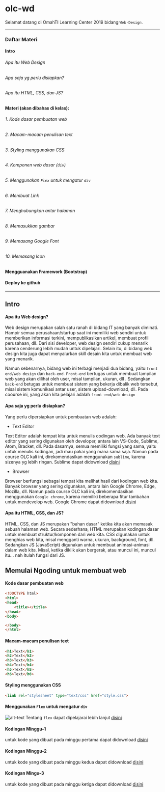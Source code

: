 # olc-wd


Selamat datang di OmahTI Learning Center 2019
bidang `Web-Design`.

________________________________________________________________________



###  Daftar Materi
#### Intro
###### Apa itu Web Design
###### Apa saja yg perlu disiapkan?
###### Apa itu HTML, CSS, dan JS?
#### Materi (akan dibahas di kelas):
###### 1. Kode dasar pembuatan web
###### 2. Macam-macam penulisan text
###### 3. Styling menggunakan CSS
###### 4. Komponen web dasar (`div`) 
###### 5. Menggunakan `Flex` untuk mengatur `div`
###### 6. Membuat Link
###### 7. Menghubungkan antar halaman
###### 8. Memasukkan gambar
###### 9. Memasang Google Font
###### 10. Memasang Icon
#### Mengguanakan Framework (Bootstrap)
#### Deploy ke github

_____________________________________________________
## Intro
#### Apa itu Web design?
Web design merupakan salah satu ranah di bidang IT yang banyak diminati. Hampir semua perusahaan/startup saat ini memiliki web sendiri untuk memberikan informasi terkini, mempublikasikan artikel, membuat profil perusahaan, dll. Dari sisi developer, web design sendiri cukup menarik karena cenderung lebih mudah untuk dipelajari. Selain itu, di bidang web design kita juga dapat menyalurkan skill desain kita untuk membuat web yang menarik.

Namun sebenarnya, bidang web ini terbagi menjadi dua bidang, yaitu `front end/web design` dan `back-end`. `Front-end` bertugas untuk membuat tampilan web yang akan dilihat oleh user, misal tampilan, ukuran, dll . Sedangkan `back-end` betugas untuk membuat sistem yang bekerja dibalik web tersebut, misal sistem komunikasi antar user, sistem upload-download, dll.  Pada coourse ini, yang akan kita pelajari adalah `front-end/web design`
#### Apa saja yg perlu disiapkan?
Yang perlu dipersiapkan untuk pembuatan web adalah:
* Text Editor

Text Editor adalah tempat kita untuk menulis codingan web. Ada banyak text editor yang sering digunakan oleh developer, antara lain VS-Code, Sublime, Atom, Bracket, dll. Pada dasarnya, semua memiliki fungsi yang sama, yaitu untuk menulis kodingan, jadi mau pakai yang mana sama saja. Namun pada course OLC kali ini, direkomendasikan menggunakan `sublime`, karena sizenya yg lebih ringan. Sublime dapat didownload [disini](https://www.sublimetext.com/)
* Browser

Browser berfungsi sebagai tempat kita melihat hasil dari kodingan web kita. Banyak browser yang sering digunakan, antara lain Google Chrome, Edge, Mozilla, dll. Namun pada course OLC kali ini, direkomendasikan menggunakan `Google chrome`, karena memiliki beberapa fitur tambahan untuk mendevelop web. Google Chrome dapat didownload [disini](https://www.google.co.id/chrome/)
	
#### Apa itu HTML, CSS, dan JS?
HTML, CSS, dan JS merupakan "bahan dasar" ketika kita akan memasak sebuah halaman web. Secara sederhana, HTML merupakan kodingan dasar untuk membuat struktur/komponen dari web kita. CSS digunakan untuk menghias web kita, misal mengganti warna, ukuran, background, font, dll. Sedangkan JS (JavaScript) digunakan untuk membuat animasi-animasi dalam web kita. Misal, ketika diklik akan bergerak, atau muncul ini, muncul itu... nah itulah fungsi dari JS. 





## Memulai Ngoding untuk membuat web
<!-- > **Note**: Kodingan berikut hanyalah outline dari materi, untuk implementasi dan penjelasan lebih lanjut akan disampaikan di kelas -->
####  Kode dasar pembuatan web
```html
<!DOCTYPE html>
<html>
<head>
	<title></title>
</head>
<body>

</body>
</html>
```
<!--
Menambahkan meta
```html
<meta charset="UTF-8">
<meta name="viewport" content="width=device-width, initial-scale=1.0">

```
-->
#### Macam-macam penulisan text
```html
<h1>Text</h1>
<h2>Text</h2>
<h3>Text</h3>
<h4>Text</h4>
<h5>Text</h5>
<h6>Text</h6>
```
####  Styling menggunakan CSS
```html
<link rel="stylesheet" type="text/css" href="style.css">
```

####  Menggunakan `Flex` untuk mengatur `div`
![alt-text](https://github.com/galihprad/olc-wd/blob/master/flex.png)
Tentang `flex` dapat dipelajarai lebih lanjut [disini](https://www.w3schools.com/Css/css3_flexbox.asp)

#### Kodingan Minggu-1
untuk kode yang dibuat pada minggu pertama dapat didownload [disini](https://drive.google.com/open?id=1MmbaEgntiZkshDSds7ChKau9-bIgzCAj)

#### Kodingan Minggu-2
untuk kode yang dibuat pada minggu kedua dapat didownload [disini](https://drive.google.com/drive/folders/1xR6q6FRRVcXR6PG3_68xjN40gAAxXdXk?usp=sharing)

#### Kodingan Mingu-3
untuk kode yang dibuat pada minggu ketiga dapat didownload
[disini](https://drive.google.com/drive/folders/1IFN__LfURlk31KCgimYmQ6qzOlUVL_nD?usp=sharing)
<!--
#### 6. Membuat Link
#### 7. Menghubungkan antar halaman
#### 8. Memasukkan gambar
#### 9. Memasang Google Font
-->

<!--
## Week-1
kode dasar
```html
<!DOCTYPE html>
<html>
<head>
	<title></title>
</head>
<body>

</body>
</html>
```
kode meta
```html
<meta charset="utf-8">
<meta name="viewport" content="width=device-width, initial-scale=1.0">
```
menghubungkan ke caa
```html
<link rel="stylesheet" type="text/css" href="style.css">
```
memposisikan flex
![alt-text](https://github.com/galihprad/olc-wd/blob/master/flex.png)


